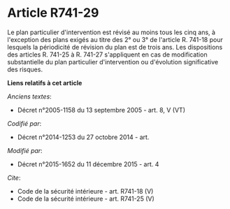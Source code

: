 # Article R741-29

Le plan particulier d'intervention est révisé au moins tous les cinq ans, à l'exception des plans exigés au titre des 2° ou
3° de l'article R. 741-18 pour lesquels la périodicité de révision du plan est de trois ans. Les dispositions des articles R.
741-25 à R. 741-27 s'appliquent en cas de modification substantielle du plan particulier d'intervention ou d'évolution
significative des risques.

**Liens relatifs à cet article**

_Anciens textes_:

  - Décret n°2005-1158 du 13 septembre 2005 - art. 8, V (VT)

_Codifié par_:

  - Décret n°2014-1253 du 27 octobre 2014 - art.

_Modifié par_:

  - Décret n°2015-1652 du 11 décembre 2015 - art. 4

_Cite_:

  - Code de la sécurité intérieure - art. R741-18 (V)
  - Code de la sécurité intérieure - art. R741-25 (V)

